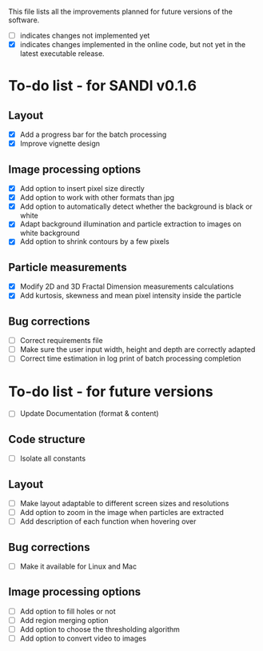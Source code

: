 This file lists all the improvements planned for future versions of the software. 
- [ ] indicates changes not implemented yet
- [x] indicates changes implemented in the online code, but not yet in the latest executable release.

# To-do list - for SANDI v0.1.6

## Layout
- [x] Add a progress bar for the batch processing
- [x] Improve vignette design

## Image processing options
- [x] Add option to insert pixel size directly
- [x] Add option to work with other formats than jpg
- [x] Add option to automatically detect whether the background is black or white
- [x] Adapt background illumination and particle extraction to images on white background
- [x] Add option to shrink contours by a few pixels

## Particle measurements
- [x] Modify 2D and 3D Fractal Dimension measurements calculations
- [x] Add kurtosis, skewness and mean pixel intensity inside the particle

## Bug corrections
- [ ] Correct requirements file
- [ ] Make sure the user input width, height and depth are correctly adapted
- [ ] Correct time estimation in log print of batch processing completion

# To-do list - for future versions

- [ ] Update Documentation (format & content)

## Code structure
- [ ] Isolate all constants
      
## Layout
- [ ] Make layout adaptable to different screen sizes and resolutions
- [ ] Add option to zoom in the image when particles are extracted
- [ ] Add description of each function when hovering over

## Bug corrections
- [ ] Make it available for Linux and Mac

## Image processing options
- [ ] Add option to fill holes or not
- [ ] Add region merging option
- [ ] Add option to choose the thresholding algorithm
- [ ] Add option to convert video to images
